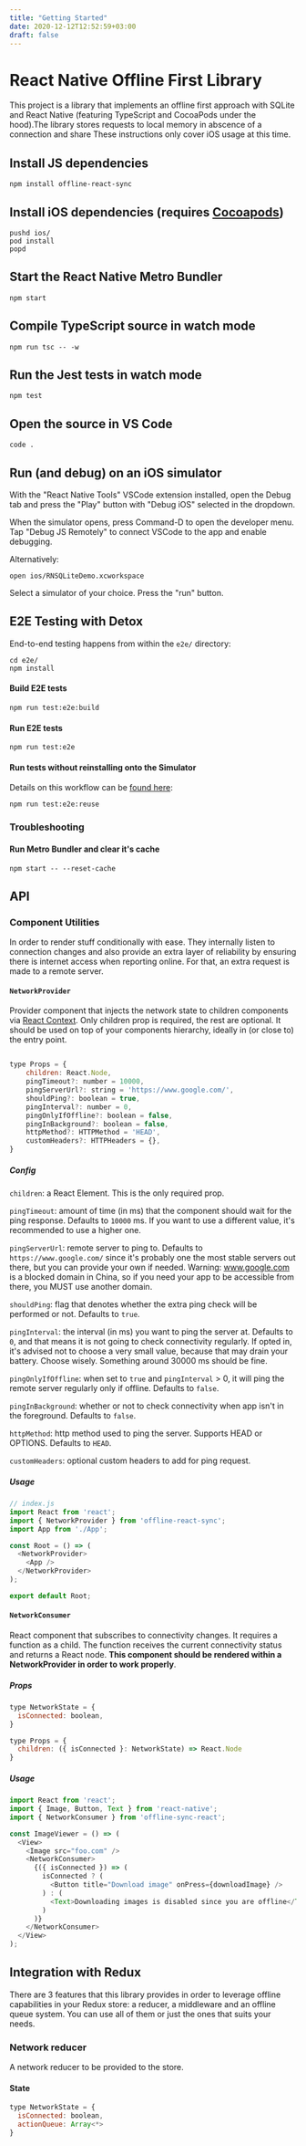```yaml
---
title: "Getting Started"
date: 2020-12-12T12:52:59+03:00
draft: false
---
```





# React Native Offline First Library

This project is a library that implements an offline first approach with SQLite and React Native (featuring TypeScript and CocoaPods under the hood).The library stores requests to local memory in abscence of a connection and share 
These instructions only cover iOS usage at this time.


## Install JS dependencies

    npm install offline-react-sync


## Install iOS dependencies (requires [Cocoapods](https://cocoapods.org/))

    pushd ios/
    pod install
    popd


## Start the React Native Metro Bundler

    npm start


## Compile TypeScript source in watch mode

    npm run tsc -- -w


## Run the Jest tests in watch mode

    npm test


## Open the source in VS Code

    code .


## Run (and debug) on an iOS simulator

With the "React Native Tools" VSCode extension installed, open the Debug tab and press the "Play" button with "Debug iOS" selected in the dropdown.

When the simulator opens, press Command-D to open the developer menu. Tap "Debug JS Remotely" to connect VSCode to the app and enable debugging.

Alternatively: 

    open ios/RNSQLiteDemo.xcworkspace

Select a simulator of your choice. Press the "run" button.

## E2E Testing with Detox

End-to-end testing happens from within the `e2e/` directory:

    cd e2e/
    npm install


#### Build E2E tests

    npm run test:e2e:build


#### Run E2E tests

    npm run test:e2e


#### Run tests without reinstalling onto the Simulator

Details on this workflow can be [found here](https://github.com/wix/Detox/blob/master/docs/Guide.DevelopingWhileWritingTests.md):

    npm run test:e2e:reuse


### Troubleshooting

#### Run Metro Bundler and clear it's cache

    npm start -- --reset-cache


## API

### Component Utilities
In order to render stuff conditionally with ease. They internally listen to connection changes and also provide an extra layer of reliability by ensuring there is internet access when reporting online. For that, an extra request is made to a remote server.

#### `NetworkProvider`
Provider component that injects the network state to children components via [React Context](https://reactjs.org/docs/context.html). Only children prop is required, the rest are optional. It should be used on top of your components hierarchy, ideally in (or close to) the entry point.

```js

type Props = {
    children: React.Node,
    pingTimeout?: number = 10000,
    pingServerUrl?: string = 'https://www.google.com/',
    shouldPing?: boolean = true,
    pingInterval?: number = 0,
    pingOnlyIfOffline?: boolean = false,
    pingInBackground?: boolean = false,
    httpMethod?: HTTPMethod = 'HEAD',
    customHeaders?: HTTPHeaders = {},
}
```

##### Config
`children`:  a React Element. This is the only required prop.

`pingTimeout`: amount of time (in ms) that the component should wait for the ping response. Defaults to `10000` ms. If you want to use a different value, it's recommended to use a higher one.

`pingServerUrl`: remote server to ping to. Defaults to `https://www.google.com/` since it's probably one the most stable servers out there, but you can provide your own if needed. Warning: www.google.com is a blocked domain in China, so if you need your app to be accessible from there, you MUST use another domain.

`shouldPing`: flag that denotes whether the extra ping check will be performed or not. Defaults to `true`.

`pingInterval`: the interval (in ms) you want to ping the server at. Defaults to `0`, and that means it is not going to check connectivity regularly. If opted in, it's advised not to choose a very small value, because that may drain your battery. Choose wisely. Something around 30000 ms should be fine.

`pingOnlyIfOffline`: when set to `true` and `pingInterval` > 0, it will ping the remote server regularly only if offline. Defaults to `false`.

`pingInBackground`: whether or not to check connectivity when app isn't in the foreground. Defaults to `false`.

`httpMethod`: http method used to ping the server. Supports HEAD or OPTIONS. Defaults to `HEAD`.

`customHeaders`: optional custom headers to add for ping request.

##### Usage
```js
// index.js
import React from 'react';
import { NetworkProvider } from 'offline-react-sync';
import App from './App';

const Root = () => (
  <NetworkProvider>
    <App />
  </NetworkProvider>
);

export default Root;
```

#### `NetworkConsumer`
React component that subscribes to connectivity changes. It requires a function as a child. The function receives the current connectivity status and returns a React node. **This component should be rendered within a NetworkProvider in order to work properly**.

##### Props
```js
type NetworkState = {
  isConnected: boolean,
}

type Props = {
  children: ({ isConnected }: NetworkState) => React.Node
}
```

##### Usage
```js
import React from 'react';
import { Image, Button, Text } from 'react-native';
import { NetworkConsumer } from 'offline-sync-react';

const ImageViewer = () => (
  <View>
    <Image src="foo.com" />
    <NetworkConsumer>
      {({ isConnected }) => (
        isConnected ? (
          <Button title="Download image" onPress={downloadImage} />
        ) : (
          <Text>Downloading images is disabled since you are offline</Text>
        )
      )}
    </NetworkConsumer>
  </View>
);
```

## Integration with Redux
There are 3 features that this library provides in order to leverage offline capabilities in your Redux store: a reducer, a middleware and an offline queue system. You can use all of them or just the ones that suits your needs.

### Network reducer
A network reducer to be provided to the store.

#### State
```js
type NetworkState = {
  isConnected: boolean,
  actionQueue: Array<*>
}
```
